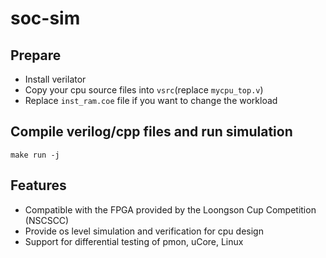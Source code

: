 # soc-sim

## Prepare
* Install verilator
* Copy your cpu source files into `vsrc`(replace `mycpu_top.v`)
* Replace `inst_ram.coe` file if you want to change the workload

## Compile verilog/cpp files and run simulation
```
make run -j
```

## Features
+ Compatible with the FPGA provided by the Loongson Cup Competition (NSCSCC)
+ Provide os level simulation and verification for cpu design
+ Support for differential testing of pmon, uCore, Linux 